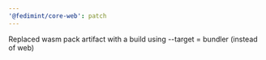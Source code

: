 ```yaml
---
'@fedimint/core-web': patch
---
```


Replaced wasm pack artifact with a build using --target = bundler (instead of web)
